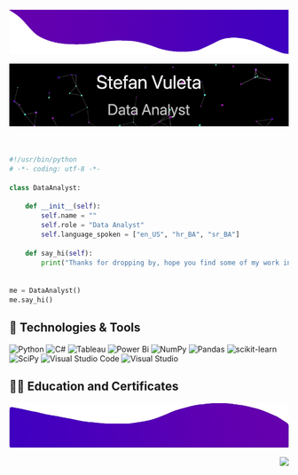 <p align="center">
  <img width="1010" img height="80" src="TopBanner.png">
</p>

![](https://github.com/stefanalytical/stefanalytical/blob/master/Banner.gif)

```python


#!/usr/bin/python
# -*- coding: utf-8 -*-

class DataAnalyst:

    def __init__(self):
        self.name = ""
        self.role = "Data Analyst"
        self.language_spoken = ["en_US", "hr_BA", "sr_BA"]

    def say_hi(self):
        print("Thanks for dropping by, hope you find some of my work interesting.")


me = DataAnalyst()
me.say_hi()
```


## 🔧 Technologies & Tools

![Python](https://img.shields.io/badge/python-5C2D91?style=for-the-badge&logo=python&logoColor=ffdd54)
![C#](https://img.shields.io/badge/C%23-5C2D91?style=for-the-badge&logo=c-sharp&logoColor=white)
![Tableau](https://img.shields.io/badge/Tableau-5C2D91?style=for-the-badge&logo=Tableau&logoColor=white)
![Power Bi](https://img.shields.io/badge/power_bi-5C2D91?style=for-the-badge&logo=powerbi&logoColor=black)
![NumPy](https://img.shields.io/badge/numpy-5C2D91.svg?style=for-the-badge&logo=numpy&logoColor=white)
![Pandas](https://img.shields.io/badge/pandas-5C2D91.svg?style=for-the-badge&logo=pandas&logoColor=white)
![scikit-learn](https://img.shields.io/badge/scikit--learn-5C2D91.svg?style=for-the-badge&logo=scikit-learn&logoColor=white)
![SciPy](https://img.shields.io/badge/SciPy-5C2D91.svg?style=for-the-badge&logo=scipy&logoColor=%white)
![Visual Studio Code](https://img.shields.io/badge/Visual_Studio_Code-5C2D91?style=for-the-badge&logo=visual%20studio%20code&logoColor=white)
![Visual Studio](https://img.shields.io/badge/Visual_Studio-5C2D91?style=for-the-badge&logo=visual%20studio&logoColor=white)


## 👨‍🎓 Education and Certificates

<p align="center">
  <img width="1010" img height="80" src="BottomBanner.png">
</p>

<img align="right" src="https://komarev.com/ghpvc/?username=stefanalytical">


